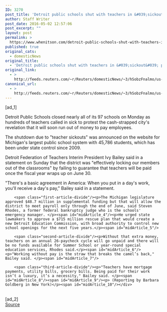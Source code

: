```yaml
---
ID: 3270
post_title: 'Detroit public schools shut with teachers in &#039;sickout&#039; protest over pay'
author: Staff Writer
post_date: 2016-05-02 12:57:06
post_excerpt: ""
layout: post
permalink: >
  https://www.whenitson.com/detroit-public-schools-shut-with-teachers-in-sickout-protest-over-pay/
published: true
original_cats:
  - domesticNews
original_title:
  - 'Detroit public schools shut with teachers in &#039;sickout&#039; protest over pay'
original_link:
  - >
    http://feeds.reuters.com/~r/Reuters/domesticNews/~3/hSobzFnalmo/us-detroit-education-idUSKCN0XT10K
canonical_url:
  - >
    http://feeds.reuters.com/~r/Reuters/domesticNews/~3/hSobzFnalmo/us-detroit-education-idUSKCN0XT10K
---
```

 [ad_1]
<br><div id="articleText">
<span id="midArticle_start"/>

<span class="focusParagraph" readability="4"><p><span class="articleLocatio&lt;/span&gt;n">Detroit Public Schools closed nearly all of its 97 schools on Monday as hundreds of teachers called in sick to protest the cash-strapped city's revelation that it will soon run out of money to pay employees.</span></p></span><span id="midArticle_0"/><p>The shutdown due to "teacher sickouts" was announced on the website for Michigan's largest public school system with 45,786 students, which has been under state control since 2009.</p><span id="midArticle_1"/><p>Detroit Federation of Teachers Interim President Ivy Bailey said in a statement on Sunday that the district was "effectively locking our members out of the classrooms" by failing to guarantee that teachers will be paid once the fiscal year wraps up on June 30. </p><span id="midArticle_2"/><p>"There's a basic agreement in America: When you put in a day's work, you'll receive a day's pay," Bailey said in a statement. </p><span id="midArticle_3"/>
        
        <span class="first-article-divide"/><p>The Michigan legislature approved $48.7 million in supplemental funding but that will allow the district to meet payroll only through the end of June, said Steven Rhodes, a former federal bankruptcy judge who is the schools' emergency manager. </p><span id="midArticle_4"/><p>He urged state lawmakers to approve a $715 million rescue plan that would create a new Detroit Education Commission, with broad authority to control new school openings for the next five years.</p><span id="midArticle_5"/>
        
        <span class="second-article-divide"/><p>Without that extra money, teachers on an annual 26-paycheck cycle will go unpaid and there will be no funds available for Summer School or year-round special education services, Rhodes said.</p><span id="midArticle_6"/><p>"Working without pay is the straw that breaks the camel’s back," Bailey said. </p><span id="midArticle_7"/>
        
        <span class="third-article-divide"/><p>"Teachers have mortgage payments, utility bills, grocery bills. Being paid for their work isn’t a luxury, it’s a necessity," Bailey said. </p><span id="midArticle_8"/><span id="midArticle_9"/><p> (Reporting by Barbara Goldberg in New York)</p><span id="midArticle_10"/></div>
<br>[ad_2]
<br><a href="http://feeds.reuters.com/~r/Reuters/domesticNews/~3/hSobzFnalmo/us-detroit-education-idUSKCN0XT10K">Source </a>